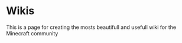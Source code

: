 # Wikis
This is a page for creating the mosts beautifull and usefull wiki for the Minecraft community
